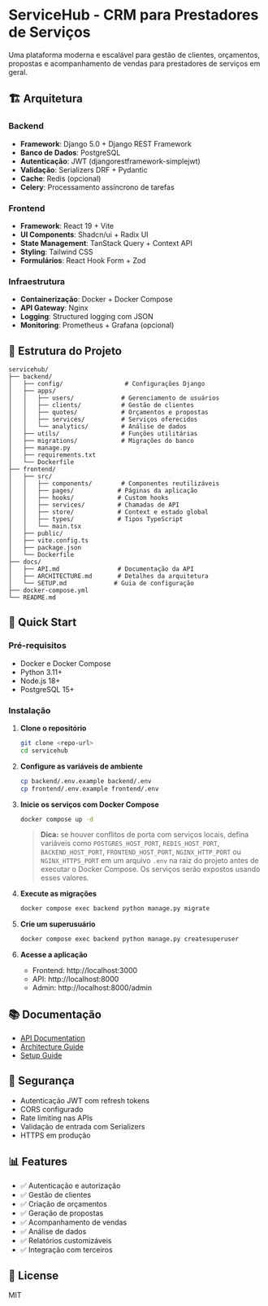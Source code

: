 # ServiceHub - CRM para Prestadores de Serviços

Uma plataforma moderna e escalável para gestão de clientes, orçamentos, propostas e acompanhamento de vendas para prestadores de serviços em geral.

## 🏗️ Arquitetura

### Backend
- **Framework**: Django 5.0 + Django REST Framework
- **Banco de Dados**: PostgreSQL
- **Autenticação**: JWT (djangorestframework-simplejwt)
- **Validação**: Serializers DRF + Pydantic
- **Cache**: Redis (opcional)
- **Celery**: Processamento assíncrono de tarefas

### Frontend
- **Framework**: React 19 + Vite
- **UI Components**: Shadcn/ui + Radix UI
- **State Management**: TanStack Query + Context API
- **Styling**: Tailwind CSS
- **Formulários**: React Hook Form + Zod

### Infraestrutura
- **Containerização**: Docker + Docker Compose
- **API Gateway**: Nginx
- **Logging**: Structured logging com JSON
- **Monitoring**: Prometheus + Grafana (opcional)

## 📁 Estrutura do Projeto

```
servicehub/
├── backend/
│   ├── config/                 # Configurações Django
│   ├── apps/
│   │   ├── users/             # Gerenciamento de usuários
│   │   ├── clients/           # Gestão de clientes
│   │   ├── quotes/            # Orçamentos e propostas
│   │   ├── services/          # Serviços oferecidos
│   │   └── analytics/         # Análise de dados
│   ├── utils/                 # Funções utilitárias
│   ├── migrations/            # Migrações do banco
│   ├── manage.py
│   ├── requirements.txt
│   └── Dockerfile
├── frontend/
│   ├── src/
│   │   ├── components/        # Componentes reutilizáveis
│   │   ├── pages/            # Páginas da aplicação
│   │   ├── hooks/            # Custom hooks
│   │   ├── services/         # Chamadas de API
│   │   ├── store/            # Context e estado global
│   │   ├── types/            # Tipos TypeScript
│   │   └── main.tsx
│   ├── public/
│   ├── vite.config.ts
│   ├── package.json
│   └── Dockerfile
├── docs/
│   ├── API.md                # Documentação da API
│   ├── ARCHITECTURE.md       # Detalhes da arquitetura
│   └── SETUP.md             # Guia de configuração
├── docker-compose.yml
└── README.md
```

## 🚀 Quick Start

### Pré-requisitos
- Docker e Docker Compose
- Python 3.11+
- Node.js 18+
- PostgreSQL 15+

### Instalação

1. **Clone o repositório**
   ```bash
   git clone <repo-url>
   cd servicehub
   ```

2. **Configure as variáveis de ambiente**
   ```bash
   cp backend/.env.example backend/.env
   cp frontend/.env.example frontend/.env
   ```

3. **Inicie os serviços com Docker Compose**
   ```bash
   docker compose up -d
   ```

   > **Dica:** se houver conflitos de porta com serviços locais, defina variáveis como
   > `POSTGRES_HOST_PORT`, `REDIS_HOST_PORT`, `BACKEND_HOST_PORT`, `FRONTEND_HOST_PORT`,
   > `NGINX_HTTP_PORT` ou `NGINX_HTTPS_PORT` em um arquivo `.env` na raiz do projeto antes de
   > executar o Docker Compose. Os serviços serão expostos usando esses valores.

4. **Execute as migrações**
   ```bash
   docker compose exec backend python manage.py migrate
   ```

5. **Crie um superusuário**
   ```bash
   docker compose exec backend python manage.py createsuperuser
   ```

6. **Acesse a aplicação**
   - Frontend: http://localhost:3000
   - API: http://localhost:8000
   - Admin: http://localhost:8000/admin

## 📚 Documentação

- [API Documentation](docs/API.md)
- [Architecture Guide](docs/ARCHITECTURE.md)
- [Setup Guide](docs/SETUP.md)

## 🔐 Segurança

- Autenticação JWT com refresh tokens
- CORS configurado
- Rate limiting nas APIs
- Validação de entrada com Serializers
- HTTPS em produção

## 📊 Features

- ✅ Autenticação e autorização
- ✅ Gestão de clientes
- ✅ Criação de orçamentos
- ✅ Geração de propostas
- ✅ Acompanhamento de vendas
- ✅ Análise de dados
- ✅ Relatórios customizáveis
- ✅ Integração com terceiros

## 📝 License

MIT

